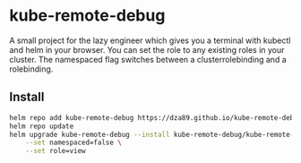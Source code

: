 # kube-remote-debug

A small project for the lazy engineer which gives you a terminal with kubectl and helm in your browser.
You can set the role to any existing roles in your cluster.
The namespaced flag switches between a clusterrolebinding and a rolebinding.

## Install

```bash
helm repo add kube-remote-debug https://dza89.github.io/kube-remote-debug
helm repo update
helm upgrade kube-remote-debug --install kube-remote-debug/kube-remote-debug \
    --set namespaced=false \
    --set role=view
```
